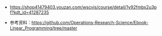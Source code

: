 - <https://shop41479403.youzan.com/wscvis/course/detail/1y92fmbx2u3pf?kdt_id=41287235>

- 参考资料：<https://github.com/Operations-Research-Science/Ebook-Linear_Programming/tree/master>